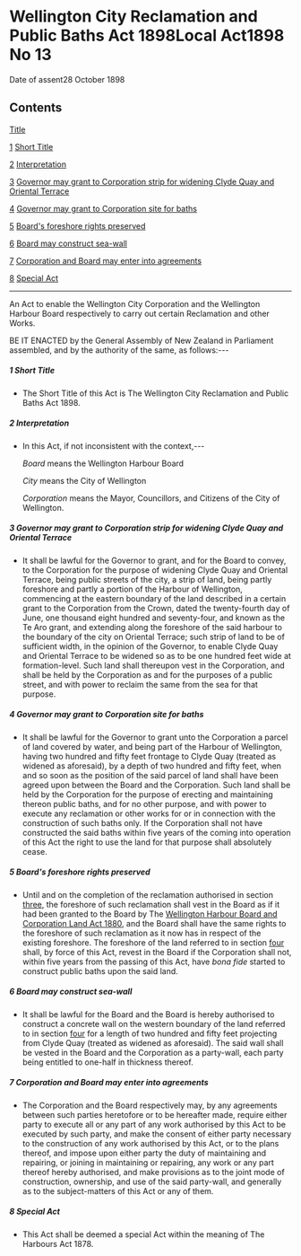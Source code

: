 # Wellington City Reclamation and Public Baths Act 1898Local Act1898 No 13

Date of assent28 October 1898

## Contents

[Title][0]

[1][1] [Short Title][1]

[2][2] [Interpretation][2]

[3][3] [Governor may grant to Corporation strip for widening Clyde Quay and Oriental Terrace][3]

[4][4] [Governor may grant to Corporation site for baths][4]

[5][5] [Board's foreshore rights preserved][5]

[6][6] [Board may construct sea-wall][6]

[7][7] [Corporation and Board may enter into agreements][7]

[8][8] [Special Act][8]

---

An Act to enable the Wellington City Corporation and the Wellington Harbour Board respectively to carry out certain Reclamation and other Works.

BE IT ENACTED by the General Assembly of New Zealand in Parliament assembled, and by the authority of the same, as follows:---

##### 1 Short Title
    
*   The Short Title of this Act is The Wellington City Reclamation and Public Baths Act 1898\.

##### 2 Interpretation
    
*   In this Act, if not inconsistent with the context,---
    
    _Board_ means the Wellington Harbour Board
    
    _City_ means the City of Wellington
    
    _Corporation_ means the Mayor, Councillors, and Citizens of the City of Wellington.

##### 3 Governor may grant to Corporation strip for widening Clyde Quay and Oriental Terrace
    
*   It shall be lawful for the Governor to grant, and for the Board to convey, to the Corporation for the purpose of widening Clyde Quay and Oriental Terrace, being public streets of the city, a strip of land, being partly foreshore and partly a portion of the Harbour of Wellington, commencing at the eastern boundary of the land described in a certain grant to the Corporation from the Crown, dated the twenty-fourth day of June, one thousand eight hundred and seventy-four, and known as the Te Aro grant, and extending along the foreshore of the said harbour to the boundary of the city on Oriental Terrace; such strip of land to be of sufficient width, in the opinion of the Governor, to enable Clyde Quay and Oriental Terrace to be widened so as to be one hundred feet wide at formation-level. Such land shall thereupon vest in the Corporation, and shall be held by the Corporation as and for the purposes of a public street, and with power to reclaim the same from the sea for that purpose.

##### 4 Governor may grant to Corporation site for baths
    
*   It shall be lawful for the Governor to grant unto the Corporation a parcel of land covered by water, and being part of the Harbour of Wellington, having two hundred and fifty feet frontage to Clyde Quay (treated as widened as aforesaid), by a depth of two hundred and fifty feet, when and so soon as the position of the said parcel of land shall have been agreed upon between the Board and the Corporation. Such land shall be held by the Corporation for the purpose of erecting and maintaining thereon public baths, and for no other purpose, and with power to execute any reclamation or other works for or in connection with the construction of such baths only. If the Corporation shall not have constructed the said baths within five years of the coming into operation of this Act the right to use the land for that purpose shall absolutely cease.

##### 5 Board's foreshore rights preserved
    
*   Until and on the completion of the reclamation authorised in section [three][3], the foreshore of such reclamation shall vest in the Board as if it had been granted to the Board by The [Wellington Harbour Board and Corporation Land Act 1880][9], and the Board shall have the same rights to the foreshore of such reclamation as it now has in respect of the existing foreshore. The foreshore of the land referred to in section [four][4] shall, by force of this Act, revest in the Board if the Corporation shall not, within five years from the passing of this Act, have _bona fide_ started to construct public baths upon the said land.

##### 6 Board may construct sea-wall
    
*   It shall be lawful for the Board and the Board is hereby authorised to construct a concrete wall on the western boundary of the land referred to in section [four][4] for a length of two hundred and fifty feet projecting from Clyde Quay (treated as widened as aforesaid). The said wall shall be vested in the Board and the Corporation as a party-wall, each party being entitled to one-half in thickness thereof.

##### 7 Corporation and Board may enter into agreements
    
*   The Corporation and the Board respectively may, by any agreements between such parties heretofore or to be hereafter made, require either party to execute all or any part of any work authorised by this Act to be executed by such party, and make the consent of either party necessary to the construction of any work authorised by this Act, or to the plans thereof, and impose upon either party the duty of maintaining and repairing, or joining in maintaining or repairing, any work or any part thereof hereby authorised, and make provisions as to the joint mode of construction, ownership, and use of the said party-wall, and generally as to the subject-matters of this Act or any of them.

##### 8 Special Act
    
*   This Act shall be deemed a special Act within the meaning of The Harbours Act 1878\.



[0]: http://www.legislation.govt.nz/act/local/1898/0013/latest/whole.html#DLM25844
[1]: http://www.legislation.govt.nz/act/local/1898/0013/latest/whole.html#DLM25846
[2]: http://www.legislation.govt.nz/act/local/1898/0013/latest/whole.html#DLM25847
[3]: http://www.legislation.govt.nz/act/local/1898/0013/latest/whole.html#DLM25854
[4]: http://www.legislation.govt.nz/act/local/1898/0013/latest/whole.html#DLM25855
[5]: http://www.legislation.govt.nz/act/local/1898/0013/latest/whole.html#DLM25856
[6]: http://www.legislation.govt.nz/act/local/1898/0013/latest/whole.html#DLM25857
[7]: http://www.legislation.govt.nz/act/local/1898/0013/latest/whole.html#DLM25858
[8]: http://www.legislation.govt.nz/act/local/1898/0013/latest/whole.html#DLM25859
[9]: http://www.legislation.govt.nz/act/local/1898/0013/latest/link.aspx?id=DLM15179